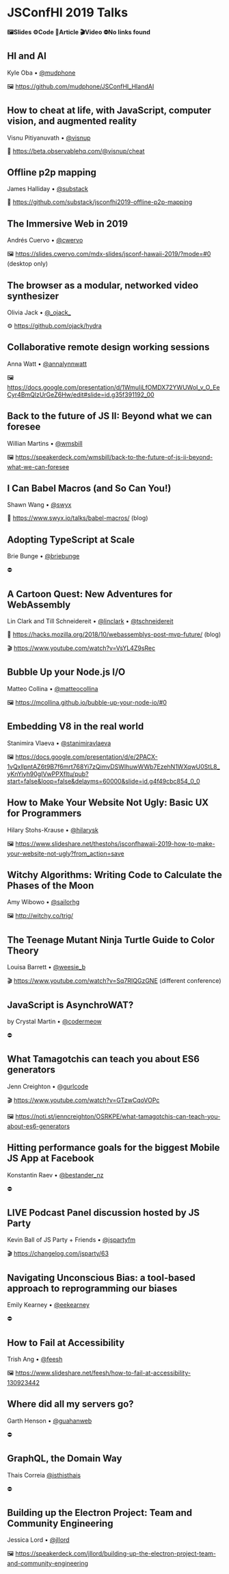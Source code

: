 # JSConfHI 2019 Talks
**🖼Slides ⚙️Code 📝Article 🎬Video ⛔️No links found**

## HI and AI
Kyle Oba • [@mudphone](https://mobile.twitter.com/mudphone)

🖼 https://github.com/mudphone/JSConfHI_HIandAI

## How to cheat at life, with JavaScript, computer vision, and augmented reality
Visnu Pitiyanuvath • [@visnup](https://mobile.twitter.com/visnup)

📝 https://beta.observablehq.com/@visnup/cheat

## Offline p2p mapping
James Halliday • [@substack](https://mobile.twitter.com/substack)

📝 https://github.com/substack/jsconfhi2019-offline-p2p-mapping

## The Immersive Web in 2019
Andrés Cuervo • [@cwervo](https://mobile.twitter.com/cwervo)

🖼 https://slides.cwervo.com/mdx-slides/jsconf-hawaii-2019/?mode=#0 (desktop only)

## The browser as a modular, networked video synthesizer
Olivia Jack • [@\_ojack_](https://mobile.twitter.com/_ojack_)

⚙️ https://github.com/ojack/hydra

## Collaborative remote design working sessions
Anna Watt • [@annalynnwatt](https://mobile.twitter.com/annalynnwatt)

🖼 https://docs.google.com/presentation/d/1WmuIiLfOMDX72YWUWoI_v_O_EeCyr4BmQlzUrGeZ6Hw/edit#slide=id.g35f391192_00

## Back to the future of JS II: Beyond what we can foresee
Willian Martins • [@wmsbill](https://mobile.twitter.com/wmsbill)

🖼 https://speakerdeck.com/wmsbill/back-to-the-future-of-js-ii-beyond-what-we-can-foresee

## I Can Babel Macros (and So Can You!)
Shawn Wang • [@swyx](https://mobile.twitter.com/swyx)

📝 https://www.swyx.io/talks/babel-macros/ (blog)

## Adopting TypeScript at Scale
Brie Bunge • [@briebunge](https://mobile.twitter.com/briebunge)

⛔️

## A Cartoon Quest: New Adventures for WebAssembly
Lin Clark and Till Schneidereit • [@linclark](https://mobile.twitter.com/linclark) • [@tschneidereit](https://mobile.twitter.com/tschneidereit)

📝 https://hacks.mozilla.org/2018/10/webassemblys-post-mvp-future/ (blog)

🎬 https://www.youtube.com/watch?v=VsYL4Z9sRec

## Bubble Up your Node.js I/O
Matteo Collina • [@matteocollina](https://mobile.twitter.com/matteocollina)

🖼 https://mcollina.github.io/bubble-up-your-node-io/#0

## Embedding V8 in the real world
Stanimira Vlaeva • [@stanimiravlaeva](https://mobile.twitter.com/StanimiraVlaeva)

🖼 https://docs.google.com/presentation/d/e/2PACX-1vQxllpntAZ6t9B7f6mrt768Yi7zQimvDSWIhuwWWb7EzehN1WXqwU0StL8_yKnYiyh90gIVwPPXfltu/pub?start=false&loop=false&delayms=60000&slide=id.g4f49cbc854_0_0

## How to Make Your Website Not Ugly: Basic UX for Programmers
Hilary Stohs-Krause • [@hilarysk](https://mobile.twitter.com/hilarysk)

🖼 https://www.slideshare.net/thestohs/jsconfhawaii-2019-how-to-make-your-website-not-ugly?from_action=save

## Witchy Algorithms: Writing Code to Calculate the Phases of the Moon
Amy Wibowo • [@sailorhg](https://mobile.twitter.com/sailorhg)

🖼 http://witchy.co/trig/

## The Teenage Mutant Ninja Turtle Guide to Color Theory
Louisa Barrett • [@weesie_b](https://mobile.twitter.com/weesie_b)

🎬 https://www.youtube.com/watch?v=Sq7RIQGzGNE (different conference)

## JavaScript is AsynchroWAT?
by Crystal Martin • [@codermeow](https://mobile.twitter.com/codermeow)

⛔️

## What Tamagotchis can teach you about ES6 generators
Jenn Creighton • [@gurlcode](https://mobile.twitter.com/gurlcode)

🎬 https://www.youtube.com/watch?v=GTzwCqoVOPc

🖼 https://noti.st/jenncreighton/OSRKPE/what-tamagotchis-can-teach-you-about-es6-generators

## Hitting performance goals for the biggest Mobile JS App at Facebook
Konstantin Raev • [@bestander_nz](https://mobile.twitter.com/bestander_nz)

⛔️

## LIVE Podcast Panel discussion hosted by JS Party
Kevin Ball of JS Party + Friends • [@jspartyfm](https://mobile.twitter.com/JSPartyFM)

🎬 https://changelog.com/jsparty/63

## Navigating Unconscious Bias: a tool-based approach to reprogramming our biases
Emily Kearney • [@eekearney](https://mobile.twitter.com/eekearney)

⛔️

## How to Fail at Accessibility
Trish Ang • [@feesh](https://mobile.twitter.com/feesh)

🖼 https://www.slideshare.net/feesh/how-to-fail-at-accessibility-130923442

  ## Where did all my servers go?
  Garth Henson • [@guahanweb](https://mobile.twitter.com/guahanweb)

  ⛔️

  ## GraphQL, the Domain Way
  Thais Correia [@isthisthais](https://mobile.twitter.com/isthisthais)

  ⛔️

## Building up the Electron Project: Team and Community Engineering
Jessica Lord • [@jllord](https://mobile.twitter.com/jllord)

🖼 https://speakerdeck.com/jllord/building-up-the-electron-project-team-and-community-engineering
